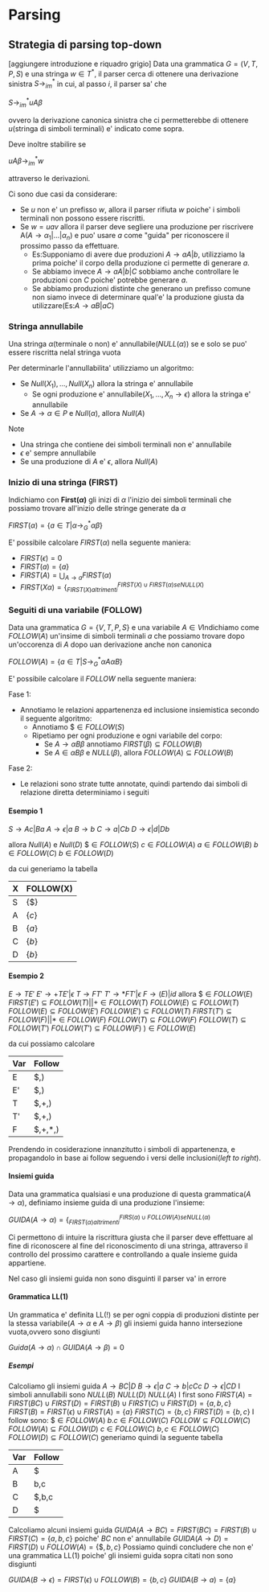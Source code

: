 # Parsing
## Strategia di parsing top-down
[aggiungere introduzione e riquadro grigio]
Data una grammatica $G=(V,T,P,S)$ e una stringa $w\in T^*$, il parser cerca di ottenere una derivazione sinistra $S\to^*_{im}$ in cui, al passo $i$, il parser sa' che 

$S\to^*_{im}uA\beta$

ovvero la derivazione canonica sinistra che ci permetterebbe di ottenere $u$(stringa di simboli terminali) e' indicato come sopra.

Deve inoltre stabilire se 

$uA\beta \to^*_{im}w$

attraverso le derivazioni.

Ci sono due casi da considerare:
- Se $u$ non e' un prefisso $w$, allora il parser rifiuta $w$ poiche' i simboli terminali non possono essere riscritti.
- Se $w=uav$ allora il parser deve segliere una produzione per riscrivere A($A\to \alpha_1|...|\alpha_n$) e puo' usare $a$ come "guida" per riconoscere il prossimo passo da effettuare.
	- Es:Supponiamo di avere due produzioni $A\to aA|b$, utilizziamo la prima poiche' il corpo della produzione ci permette di generare $a$. 
	- Se abbiamo invece $A\to aA|b|C$ sobbiamo anche controllare le produzioni con $C$ poiche' potrebbe generare $a$.
	- Se abbiamo produzioni distinte che generano un prefisso comune non siamo invece di determinare qual'e' la produzione giusta da utilizzare(Es:$A\to aB|aC$)
### Stringa annullabile 
Una stringa $\alpha$(terminale o non) e' annullabile($NULL(\alpha)$) se e solo se puo' essere riscritta nelal stringa vuota

Per determinarle l'annullabilita' utilizziamo un algoritmo:
- Se $Null(X_1),...,Null(X_n)$ allora la stringa e' annullabile
	- Se ogni produzione e' annullabile($X_1,...,X_n\to \epsilon$) allora la stringa e' annullabile
- Se $A\to \alpha \in P$ e $Null(\alpha)$, allora $Null(A)$

Note
- Una stringa che contiene dei simboli terminali non e' annullabile
- $\epsilon$ e' sempre annullabile
- Se una produzione di $A$ e' $\epsilon$, allora $Null(A)$

### Inizio di una stringa (FIRST)

Indichiamo con **First($\alpha$)** gli inizi di $\alpha$  l'inizio dei simboli terminali che possiamo trovare all'inizio delle stringe generate da $\alpha$

$FIRST(\alpha)=\{a\in T|\alpha \to^*_G \alpha \beta\}$

E' possibile calcolare $FIRST(\alpha)$ nella seguente maniera:
- $FIRST(\epsilon)=0$
- $FIRST(a)=\{a\}$
- $FIRST(A)=\bigcup _{A\to a} FIRST(\alpha)$
- $FIRST(X\alpha)=\{^{FIRST(X)\cup FIRST(\alpha) se NULL(X)}_{FIRST(X) altrimenti}$

### Seguiti di una variabile (FOLLOW)
Data una grammatica $G=\{V,T,P,S\}$ e una variabile $A \in V$Indichiamo come $FOLLOW(A)$ un'insime di simboli terminali $a$ che possiamo trovare dopo un'occorenza di $A$ dopo uan derivazione anche non canonica

$FOLLOW(A)=\{a \in T|S\to^*_G \alpha A\alpha B\}$

E' possibile calcolare il $FOLLOW$ nella seguente maniera:

Fase 1:
- Annotiamo le relazioni appartenenza ed inclusione insiemistica secondo il seguente algoritmo:
	- Annotiamo $\$ \in FOLLOW(S)$
	- Ripetiamo per ogni produzione e ogni variabile del corpo:
		- Se $A\to \alpha B\beta$ annotiamo $FIRST(\beta)\subseteq FOLLOW(B)$
		- Se $A\in \alpha B\beta$ e $NULL(\beta)$, allora $FOLLOW(A)\subseteq FOLLOW(B)$

Fase 2:
- Le relazioni sono strate tutte annotate, quindi partendo dai simboli di relazione diretta determiniamo i seguiti

#### Esempio 1
$S\to Ac|Ba$
$A\to \epsilon|a$
$B\to b$
$C\to a|Cb$
$D\to \epsilon|d|Db$

allora
$Null(A)$ e $Null(D)$
$\$\in FOLLOW(S)$
$c\in FOLLOW(A)$
$a\in FOLLOW(B)$
$b\in FOLLOW(C)$
$b\in FOLLOW(D)$

da cui generiamo la tabella

X|FOLLOW(X)
--|--
S|$\{\$\}$
A|$\{c\}$
B|$\{a\}$
C|$\{b\}$
D|$\{b\}$

#### Esempio 2
$E\to TE'$
$E'\to +TE'|\epsilon$
$T\to FT'$
$T'\to *FT'|\epsilon$
$F\to (E)|id$
allora
$\$\in FOLLOW(E)$
$FIRST(E')\subseteq FOLLOW(T)$||$+\in FOLLOW(T)$
$FOLLOW(E)\subseteq FOLLOW(T)$
$FOLLOW(E)\subseteq FOLLOW(E')$
$FOLLOW(E')\subseteq FOLLOW(T)$
$FIRST(T')\subseteq FOLLOW(F)$||$*\in FOLLOW(F)$
$FOLLOW(T)\subseteq FOLLOW(F)$
$FOLLOW(T)\subseteq FOLLOW(T')$
$FOLLOW(T')\subseteq FOLLOW(F)$
$)\in FOLLOW(E)$

da cui possiamo calcolare

Var|Follow
--|--
E|$,)
E'|$,)
T|$,+,)
T'|$,+,)
F|$,+,*,)

Prendendo in cosiderazione innanzitutto i simboli di appartenenza, e propagandolo in base ai follow seguendo i versi delle inclusioni(*left to right*).

#### Insiemi guida
Data una grammatica qualsiasi e una produzione di questa grammatica($A\to \alpha$), definiamo insieme guida di una produzione l'insieme:

$GUIDA(A\to \alpha)=\{^{FIRS(\alpha)\cup FOLLOW(A) se NULL(\alpha)}_{FIRST(\alpha) altrimenti}$

Ci permettono di intuire la riscrittura giusta che il parser deve effettuare al fine di riconoscere al fine del riconoscimento di una stringa, attraverso il controllo del prossimo carattere e controllando a quale insieme guida appartiene.

Nel caso gli insiemi guida non sono disguinti il parser va' in errore

#### Grammatica LL(1)
Un grammatica e' definita LL(!) se per ogni coppia di produzioni distinte per la stessa variabile($A\to \alpha$ e $A\to \beta$) gli insiemi guida hanno intersezione vuota,ovvero sono disgiunti

$Guida(A\to \alpha)\cap GUIDA(A\to \beta)=0$

##### Esempi
Calcoliamo gli insiemi guida
$A\to BC|D$
$B\to \epsilon|a$
$C\to b|cCc$
$D\to \epsilon|CD$
I simboli annullabili sono
$NULL(B)$
$NULL(D)$
$NULL(A)$
I first sono
$FIRST(A)=FIRST(BC)\cup FIRST(D)=FIRST(B)\cup FIRST(C)\cup FIRST(D)=\{a,b,c\}$
$FIRST(B)=FIRST(\epsilon)\cup FIRST(A)=\{a\}$
$FIRST(C)=\{b,c\}$
$FIRST(D)=\{b,c\}$
I follow sono:
$\$\in FOLLOW(A)$
$b.c\in FOLLOW(C)$
$FOLLOW\subseteq FOLLOW(C)$
$FOLLOW(A)\subseteq FOLLOW(D)$
$c\in FOLLOW(C)$
$b,c\in FOLLOW(C)$
$FOLLOW(D)\subseteq FOLLOW(C)$
generiamo quindi la seguente tabella

Var|Follow
--|--
A|$
B|b,c
C|$,b,c
D|$

Calcoliamo alcuni insiemi guida
$GUIDA(A\to BC)=FIRST(BC)=FIRST(B)\cup FIRST(C)=\{a,b,c\}$
poiche' $BC$ non e' annullabile
$GUIDA(A\to D)=FIRST(D)\cup FOLLOW(A)=\{\$,b,c\}$
Possiamo quindi concludere che non e' una grammatica LL(1) poiche' gli insiemi guida sopra citati non sono disgiunti

$GUIDA(B\to \epsilon)=FIRST(\epsilon)\cup FOLLOW(B)=\{b,c\}$
$GUIDA(B\to a)=\{a\}$
